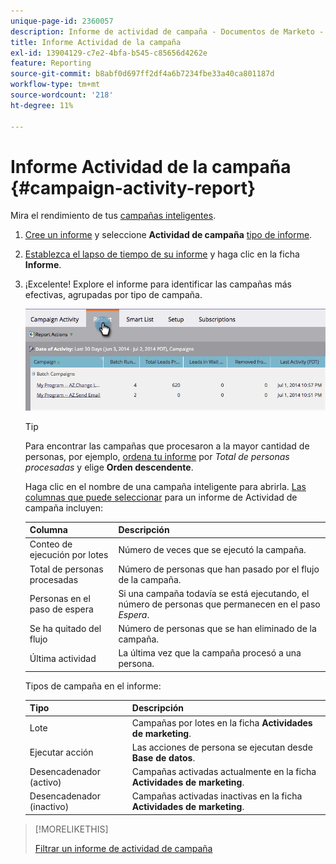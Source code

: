 ```yaml
---
unique-page-id: 2360057
description: Informe de actividad de campaña - Documentos de Marketo - Documentación del producto
title: Informe Actividad de la campaña
exl-id: 13904129-c7e2-4bfa-b545-c85656d4262e
feature: Reporting
source-git-commit: b8abf0d697ff2df4a6b7234fbe33a40ca801187d
workflow-type: tm+mt
source-wordcount: '218'
ht-degree: 11%

---
```


# Informe Actividad de la campaña {#campaign-activity-report}

Mira el rendimiento de tus [campañas inteligentes](/help/marketo/product-docs/core-marketo-concepts/smart-campaigns/creating-a-smart-campaign/understanding-batch-and-trigger-smart-campaigns.md).

1. [Cree un informe](/help/marketo/product-docs/reporting/basic-reporting/creating-reports/create-a-report-in-a-program.md) y seleccione **Actividad de campaña** [tipo de informe](/help/marketo/product-docs/reporting/basic-reporting/report-types/report-type-overview.md).

1. [Establezca el lapso de tiempo de su informe](/help/marketo/product-docs/reporting/basic-reporting/editing-reports/change-a-report-time-frame.md) y haga clic en la ficha **Informe**.

1. ¡Excelente! Explore el informe para identificar las campañas más efectivas, agrupadas por tipo de campaña.

   ![](assets/campaign-activity-report-1.png)

   >[!TIP]
   >
   >Para encontrar las campañas que procesaron a la mayor cantidad de personas, por ejemplo, [ordena tu informe](/help/marketo/product-docs/reporting/basic-reporting/editing-reports/sort-report-on-columns.md) por _Total de personas procesadas_ y elige **Orden descendente**.

   Haga clic en el nombre de una campaña inteligente para abrirla.  [Las columnas que puede seleccionar](/help/marketo/product-docs/reporting/basic-reporting/editing-reports/select-report-columns.md) para un informe de Actividad de campaña incluyen:

   | Columna | Descripción |
   |---|---|
   | Conteo de ejecución por lotes | Número de veces que se ejecutó la campaña. |
   | Total de personas procesadas | Número de personas que han pasado por el flujo de la campaña. |
   | Personas en el paso de espera | Si una campaña todavía se está ejecutando, el número de personas que permanecen en el paso *Espera*. |
   | Se ha quitado del flujo | Número de personas que se han eliminado de la campaña. |
   | Última actividad | La última vez que la campaña procesó a una persona. |

   Tipos de campaña en el informe:

   | Tipo | Descripción |
   |---|---|
   | Lote | Campañas por lotes en la ficha **Actividades de marketing**. |
   | Ejecutar acción | Las acciones de persona se ejecutan desde **Base de datos**. |
   | Desencadenador (activo) | Campañas activadas actualmente en la ficha **Actividades de marketing**. |
   | Desencadenador (inactivo) | Campañas activadas inactivas en la ficha **Actividades de marketing**. |

>[!MORELIKETHIS]
>
>[Filtrar un informe de actividad de campaña](/help/marketo/product-docs/reporting/basic-reporting/report-activity/filter-a-campaign-activity-report.md)

